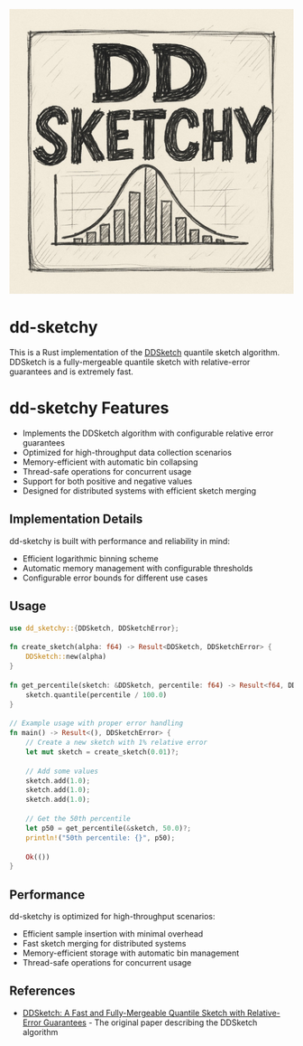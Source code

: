 ![DDSketchy Logo](assets/sketchy.jpg)

# dd-sketchy

This is a Rust implementation of the [DDSketch](https://arxiv.org/pdf/1908.10693.pdf) quantile sketch algorithm. 
DDSketch is a fully-mergeable quantile sketch with relative-error guarantees and is extremely fast.

# dd-sketchy Features

* Implements the DDSketch algorithm with configurable relative error guarantees
* Optimized for high-throughput data collection scenarios
* Memory-efficient with automatic bin collapsing
* Thread-safe operations for concurrent usage
* Support for both positive and negative values
* Designed for distributed systems with efficient sketch merging

## Implementation Details

dd-sketchy is built with performance and reliability in mind:

* Efficient logarithmic binning scheme
* Automatic memory management with configurable thresholds
* Configurable error bounds for different use cases

## Usage

```rust
use dd_sketchy::{DDSketch, DDSketchError};

fn create_sketch(alpha: f64) -> Result<DDSketch, DDSketchError> {
    DDSketch::new(alpha)
}

fn get_percentile(sketch: &DDSketch, percentile: f64) -> Result<f64, DDSketchError> {
    sketch.quantile(percentile / 100.0)
}

// Example usage with proper error handling
fn main() -> Result<(), DDSketchError> {
    // Create a new sketch with 1% relative error
    let mut sketch = create_sketch(0.01)?;

    // Add some values
    sketch.add(1.0);
    sketch.add(1.0);
    sketch.add(1.0);

    // Get the 50th percentile
    let p50 = get_percentile(&sketch, 50.0)?;
    println!("50th percentile: {}", p50);

    Ok(())
}
```

## Performance

dd-sketchy is optimized for high-throughput scenarios:

* Efficient sample insertion with minimal overhead
* Fast sketch merging for distributed systems
* Memory-efficient storage with automatic bin management
* Thread-safe operations for concurrent usage

## References

* [DDSketch: A Fast and Fully-Mergeable Quantile Sketch with Relative-Error Guarantees](https://arxiv.org/pdf/1908.10693.pdf) - The original paper describing the DDSketch algorithm
